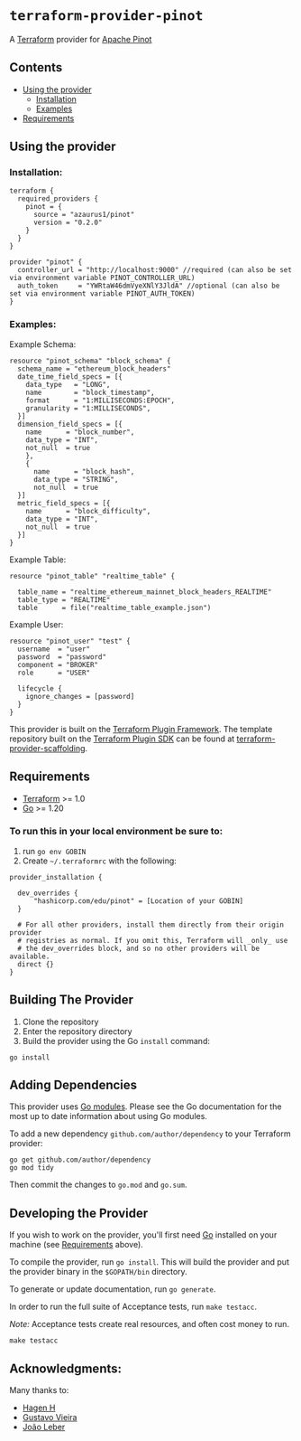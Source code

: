 # `terraform-provider-pinot`
A [Terraform](https://www.terraform.io/) provider for [Apache Pinot](https://pinot.apache.org/)

## Contents
- [Using the provider](#using-the-provider)
  - [Installation](#installation)
  - [Examples](#examples)
- [Requirements](#requirements)



## Using the provider

### Installation:
```hcl
terraform {
  required_providers {
    pinot = {
      source = "azaurus1/pinot"
      version = "0.2.0"
    }
  }
}

provider "pinot" {
  controller_url = "http://localhost:9000" //required (can also be set via environment variable PINOT_CONTROLLER_URL)
  auth_token     = "YWRtaW46dmVyeXNlY3JldA" //optional (can also be set via environment variable PINOT_AUTH_TOKEN) 
}

```
### Examples:
Example Schema:
```hcl
resource "pinot_schema" "block_schema" {
  schema_name = "ethereum_block_headers"
  date_time_field_specs = [{
    data_type   = "LONG",
    name        = "block_timestamp",
    format      = "1:MILLISECONDS:EPOCH",
    granularity = "1:MILLISECONDS",
  }]
  dimension_field_specs = [{
    name      = "block_number",
    data_type = "INT",
    not_null  = true
    },
    {
      name      = "block_hash",
      data_type = "STRING",
      not_null  = true
  }]
  metric_field_specs = [{
    name      = "block_difficulty",
    data_type = "INT",
    not_null  = true
  }]
}
```

Example Table:
```hcl
resource "pinot_table" "realtime_table" {

  table_name = "realtime_ethereum_mainnet_block_headers_REALTIME"
  table_type = "REALTIME"
  table      = file("realtime_table_example.json")
```

Example User:
```hcl
resource "pinot_user" "test" {
  username  = "user"
  password  = "password"
  component = "BROKER"
  role      = "USER"

  lifecycle {
    ignore_changes = [password]
  }
}
```

This provider is built on the [Terraform Plugin Framework](https://github.com/hashicorp/terraform-plugin-framework). The template repository built on the [Terraform Plugin SDK](https://github.com/hashicorp/terraform-plugin-sdk) can be found at [terraform-provider-scaffolding](https://github.com/hashicorp/terraform-provider-scaffolding). 

## Requirements



- [Terraform](https://developer.hashicorp.com/terraform/downloads) >= 1.0
- [Go](https://golang.org/doc/install) >= 1.20

### To run this in your local environment be sure to:
1. run `go env GOBIN`
2. Create `~/.terraformrc` with the following:
```hcl
provider_installation {

  dev_overrides {
      "hashicorp.com/edu/pinot" = [Location of your GOBIN]
  }

  # For all other providers, install them directly from their origin provider
  # registries as normal. If you omit this, Terraform will _only_ use
  # the dev_overrides block, and so no other providers will be available.
  direct {}
}
```

## Building The Provider

1. Clone the repository
1. Enter the repository directory
1. Build the provider using the Go `install` command:

```shell
go install
``` 

## Adding Dependencies

This provider uses [Go modules](https://github.com/golang/go/wiki/Modules).
Please see the Go documentation for the most up to date information about using Go modules.

To add a new dependency `github.com/author/dependency` to your Terraform provider:

```shell
go get github.com/author/dependency
go mod tidy
```

Then commit the changes to `go.mod` and `go.sum`.

## Developing the Provider

If you wish to work on the provider, you'll first need [Go](http://www.golang.org) installed on your machine (see [Requirements](#requirements) above).

To compile the provider, run `go install`. This will build the provider and put the provider binary in the `$GOPATH/bin` directory.

To generate or update documentation, run `go generate`.

In order to run the full suite of Acceptance tests, run `make testacc`.

*Note:* Acceptance tests create real resources, and often cost money to run.

```shell
make testacc
```

## Acknowledgments:
Many thanks to:
- [Hagen H](https://github.com/hendoxc)
- [Gustavo Vieira](https://github.com/guustavov)
- [João Leber](https://github.com/jleber)
